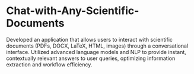 # Chat-with-Any-Scientific-Documents
Developed an application that allows users to interact with scientific documents (PDFs, DOCX, LaTeX, HTML, images) through a conversational interface. Utilized advanced language models and NLP to provide instant, contextually relevant answers to user queries, optimizing information extraction and workflow efficiency.
